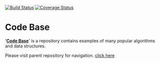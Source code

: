 [![Build Status](https://travis-ci.org/shivajivarma/codebase-js.svg?branch=master)](https://travis-ci.org/shivajivarma/codebase-js)
[![Coverage Status](https://coveralls.io/repos/github/shivajivarma/codebase-js/badge.svg?branch=master)](https://coveralls.io/github/shivajivarma/codebase-js?branch=master)

Code Base
===========

'__[Code Base](http://shivajivarma.com/code-base)__' is a repository contains examples of many popular algorithms and data structures. 


Please visit parent repository for navigation. [click here](https://github.com/shivajivarma/codebase)